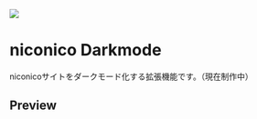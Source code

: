 ![](https://img.shields.io/github/license/AyumuNekozuki/niconico-darkmode)

# niconico Darkmode

niconicoサイトをダークモード化する拡張機能です。（現在制作中）

## Preview

